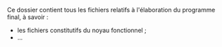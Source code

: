 Ce dossier contient tous les fichiers relatifs à l'élaboration du programme final, à savoir :  

- les fichiers constitutifs du noyau fonctionnel ;
- ...
